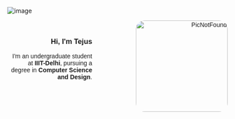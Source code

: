 ![image](https://github.com/user-attachments/assets/f7e46bf4-99fd-492a-8f62-186772ee68a2)<div style="text-align: right; font-family: Arial, sans-serif;">

  <img src="https://art.pixilart.com/sr250e9fb502b0c.png" 
       alt="PicNotFound" 
       width="210" 
       align="right" 
       style="margin-left: 100px; border-radius: 20px;" />
<br/>
  <h3>Hi, I'm Tejus</h3>
  <p>
    I'm an undergraduate student at <strong>IIIT-Delhi</strong>, pursuing a degree in <strong>Computer Science and Design</strong>.
  </p>
  <br />

</div>
